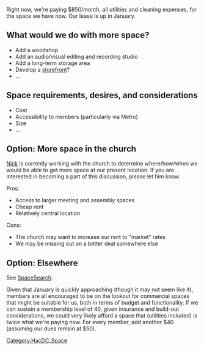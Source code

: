 Right now, we're paying \$850/month, all utilities and cleaning
expenses, for the space we have now. Our lease is up in January.

## What would we do with more space?

- Add a woodshop
- Add an audio/visual editing and recording studio
- Add a long-term storage area
- Develop a [storefront](storefront "wikilink")?
- ...

## Space requirements, desires, and considerations

- Cost
- Accessibility to members (particularly via Metro)
- Size
- ...

## Option: More space in the church

[Nick](User:Nickfarr "wikilink") is currently working with the church to
determine where/how/when we would be able to get more space at our
present location. If you are interested in becoming a part of this
discussion, please let him know.

Pros:

- Access to larger meeting and assembly spaces
- Cheap rent
- Relatively central location

Cons:

- The church may want to increase our rent to "market" rates
- We may be missing out on a better deal somewhere else

## Option: Elsewhere

See [SpaceSearch](SpaceSearch "wikilink").

Given that January is quickly approaching (though it may not seem like
it), members are all encouraged to be on the lookout for commercial
spaces that might be suitable for us, both in terms of budget and
functionality. If we can sustain a membership level of 40, given
insurance and build-out considerations, we could very likely afford a
space that (utilities included) is twice what we're paying now. For
every member, add another \$40 (assuming our dues remain at \$50).

[Category:HacDC_Space](Category:HacDC_Space "wikilink")
